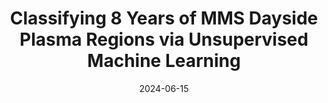 ---
title: "Classifying 8 Years of MMS Dayside Plasma Regions via Unsupervised Machine Learning "
collection: publications
permalink: /publication/2024-toy-edens
date: 2024-06-15
venue: 'Journal of Geophysical Research - Space Physics'
paperurl: '/files/papers/2024/JGR_2024_MMS_ML.pdf'
link: 'https://agupubs.onlinelibrary.wiley.com/doi/10.1029/2024JA032431'
citation: "Toy-Edens, V., Mo, W.,  <b>Raptis, S.</b>, & Turner, D. L. (2024). Classifying 8 years of MMS dayside plasma regions via unsupervised machine learning. Journal of Geophysical Research: Space Physics, 129, e2024JA032431. https://doi.org/10.1029/2024JA032431"
---
